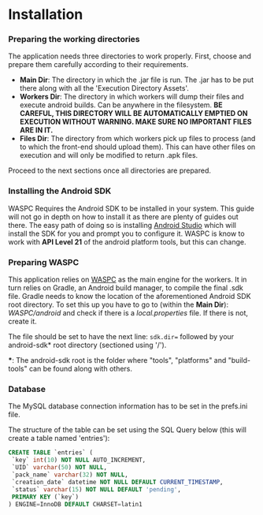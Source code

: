 # Installation

### Preparing the working directories

The application needs three directories to work properly. First, choose and prepare them carefully according to their requirements.

- **Main Dir**: The directory in which the .jar file is run. The .jar has to be put there along with all the 'Execution Directory Assets'.
- **Workers Dir**: The directory in which workers will dump their files and execute android builds. Can be anywhere in the filesystem. **BE CAREFUL, THIS DIRECTORY WILL BE AUTOMATICALLY EMPTIED ON EXECUTION WITHOUT WARNING. MAKE SURE NO IMPORTANT FILES ARE IN IT.**
- **Files Dir**: The directory from which workers pick up files to process (and to which the front-end should upload them). This can have other files on execution and will only be modified to return .apk files.

Proceed to the next sections once all directories are prepared.

### Installing the Android SDK

WASPC Requires the Android SDK to be installed in your system. This guide will not go in depth on how to install it as there are plenty of guides out there. The easy path of doing so is installing [Android Studio](https://developer.android.com/studio) which will install the SDK for you and prompt you to configure it. WASPC is know to work with **API Level 21** of the android platform tools, but this can change.

### Preparing WASPC

This application relies on [WASPC](https://github.com/Milanesa-chan/WhatsApp-Sticker-Pack-Creator) as the main engine for the workers. It in turn relies on Gradle, an Android build manager, to compile the final .sdk file. Gradle needs to know the location of the aforementioned Android SDK root directory. To set this up you have to go to (within the **Main Dir**): *WASPC/android* and check if there is a *local.properties* file. If there is not, create it.

The file should be set to have the next line: ```sdk.dir=``` followed by your android-sdk* root directory (sectioned using '/').

**\***: The android-sdk root is the folder where "tools", "platforms" and "build-tools" can be found along with others.

### Database

The MySQL database connection information has to be set in the prefs.ini file.

The structure of the table can be set using the SQL Query below (this will create a table named 'entries'):

```SQL
CREATE TABLE `entries` (
 `key` int(10) NOT NULL AUTO_INCREMENT,
 `UID` varchar(50) NOT NULL,
 `pack_name` varchar(32) NOT NULL,
 `creation_date` datetime NOT NULL DEFAULT CURRENT_TIMESTAMP,
 `status` varchar(15) NOT NULL DEFAULT 'pending',
 PRIMARY KEY (`key`)
) ENGINE=InnoDB DEFAULT CHARSET=latin1
```

